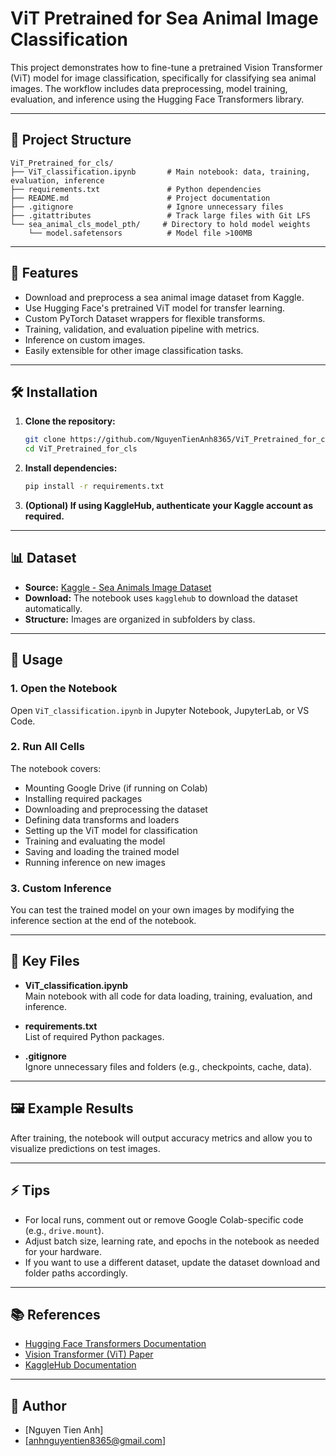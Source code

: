 # ViT Pretrained for Sea Animal Image Classification

This project demonstrates how to fine-tune a pretrained Vision Transformer (ViT) model for image classification, specifically for classifying sea animal images. The workflow includes data preprocessing, model training, evaluation, and inference using the Hugging Face Transformers library.

---

## 📂 Project Structure

```
ViT_Pretrained_for_cls/
├── ViT_classification.ipynb       # Main notebook: data, training, evaluation, inference
├── requirements.txt               # Python dependencies
├── README.md                      # Project documentation
├── .gitignore                     # Ignore unnecessary files
├── .gitattributes                 # Track large files with Git LFS
└── sea_animal_cls_model_pth/     # Directory to hold model weights
    └── model.safetensors          # Model file >100MB
```

---

## 🚀 Features

- Download and preprocess a sea animal image dataset from Kaggle.
- Use Hugging Face's pretrained ViT model for transfer learning.
- Custom PyTorch Dataset wrappers for flexible transforms.
- Training, validation, and evaluation pipeline with metrics.
- Inference on custom images.
- Easily extensible for other image classification tasks.

---

## 🛠️ Installation

1. **Clone the repository:**
    ```bash
    git clone https://github.com/NguyenTienAnh8365/ViT_Pretrained_for_cls.git
    cd ViT_Pretrained_for_cls
    ```

2. **Install dependencies:**
    ```bash
    pip install -r requirements.txt
    ```

3. **(Optional) If using KaggleHub, authenticate your Kaggle account as required.**

---

## 📊 Dataset

- **Source:** [Kaggle - Sea Animals Image Dataset](https://www.kaggle.com/datasets/vencerlanz09/sea-animals-image-dataste)
- **Download:** The notebook uses `kagglehub` to download the dataset automatically.
- **Structure:** Images are organized in subfolders by class.

---

## 📝 Usage

### 1. Open the Notebook

Open `ViT_classification.ipynb` in Jupyter Notebook, JupyterLab, or VS Code.

### 2. Run All Cells

The notebook covers:
- Mounting Google Drive (if running on Colab)
- Installing required packages
- Downloading and preprocessing the dataset
- Defining data transforms and loaders
- Setting up the ViT model for classification
- Training and evaluating the model
- Saving and loading the trained model
- Running inference on new images

### 3. Custom Inference

You can test the trained model on your own images by modifying the inference section at the end of the notebook.

---

## 🧩 Key Files

- **ViT_classification.ipynb**  
  Main notebook with all code for data loading, training, evaluation, and inference.

- **requirements.txt**  
  List of required Python packages.

- **.gitignore**  
  Ignore unnecessary files and folders (e.g., checkpoints, cache, data).

---

## 🖼️ Example Results

After training, the notebook will output accuracy metrics and allow you to visualize predictions on test images.

---

## ⚡ Tips

- For local runs, comment out or remove Google Colab-specific code (e.g., `drive.mount`).
- Adjust batch size, learning rate, and epochs in the notebook as needed for your hardware.
- If you want to use a different dataset, update the dataset download and folder paths accordingly.

---

## 📚 References

- [Hugging Face Transformers Documentation](https://huggingface.co/docs/transformers)
- [Vision Transformer (ViT) Paper](https://arxiv.org/abs/2010.11929)
- [KaggleHub Documentation](https://github.com/Kaggle/kagglehub)

---

## 👤 Author

- [Nguyen Tien Anh]
- [anhnguyentien8365@gmail.com]


